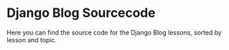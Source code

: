 # Django Blog Sourcecode
Here you can find the source code for the Django Blog lessons, sorted by lesson and topic.
